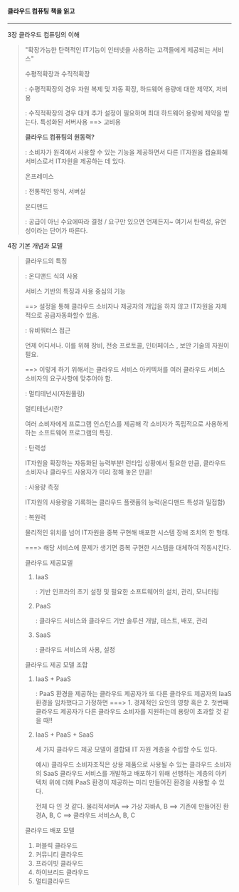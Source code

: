 





#### 클라우드 컴퓨팅 책을 읽고

----

3장 클라우드 컴퓨팅의 이해

> "확장가능한 탄력적인 IT기능이 인터넷을 사용하는 고객들에게 제공되는 서비스"
>
> 수평적확장과 수직적확장
>
> : 수평적확장의 경우 자원 복제 및 자동 확장, 하드웨어 용량에 대한 제약X, 저비용
>
> : 수직적확장의 경우 대개 추가 설정이 필요하며 최대 하드웨어 용량에 제약을 받는다. 특성화된 서버사용 ==> 고비용
>
> **클라우드 컴퓨팅의 원동력?**
>
> : 소비자가 원격에서 사용할 수 있는 기능을 제공하면서 다른 IT자원을 캡슐화해 서비스로서 IT자원을 제공하는 데 있다. 
>
> 온프레미스
>
> : 전통적인 방식, 서버실
>
> 온디맨드
>
> : 공급이 아닌 수요에따라 결정 / 요구만 있으면 언제든지~ 여기서 탄력성, 유연성이라는 단어가 따른다.



4장 기본 개념과 모델

> 클라우드의 특징
>
> : 온디맨드 식의 사용
>
> 서비스 기반의 특징과 사용 중심의 기능
>
> ==> 설정을 통해 클라우드 소비자나 제공자의 개입을 하지 않고 IT자원을 자체적으로 공급자동화할수 있음.
>
> : 유비쿼터스 접근
>
> 언제 어디서나. 이를 위해 장비, 전송 프로토콜, 인터페이스 , 보안 기술의 자원이 필요.
>
> ==> 이렇게 하기 위해서는 클라우드 서비스 아키텍처를 여러 클라우드 서비스 소비자의 요구사항에 맞추어야 함.
>
> : 멀티테넌시(자원풀링)
>
> 멀티테넌시란? 
>
> 여러 소비자에게 프로그램 인스턴스를 제공해 각 소비자가 독립적으로 사용하게 하는 소프트웨어 프로그램의 특징. 
>
> : 탄력성
>
> IT자원을 확장하는 자동화된 능력부분! 런타임 상황에서 필요한 만큼, 클라우드 소비자나 클라우드 사용자가 미리 정해 놓은 만큼!
>
> : 사용량 측정
>
> IT자원의 사용량을 기록하는 클라우드 플랫폼의 능력(온디맨드 특성과 밀접함)
>
> : 복원력
>
> 물리적인 위치를 넘어 IT자원을 중복 구현해 배포한 시스템 장애 조치의 한 형태.
>
> ===> 해당 서비스에 문제가 생기면 중복 구현한 시스템을 대체하여 작동시킨다.
>
> 클라우드 제공모델
>
> 1. IaaS
>
>    : 기반 인프라의 초기 설정 및 필요한 소프트웨어의 설치, 관리, 모니터링
>
> 2. PaaS
>
>    : 클라우드 서비스와 클라우드 기반 솔루션 개발, 테스트, 배포, 관리
>
> 3. SaaS
>
>    : 클라우드 서비스의 사용, 설정
>
> 클라우드 제공 모델 조합
>
> 1. IaaS + PaaS
>
>    : PaaS 환경을 제공하는 클라우드 제공자가 또 다른 클라우드 제공자의 IaaS 환경을 임차했다고 가정하면 ===> 1. 경제적인 요인의 영향 혹은 2. 첫번째 클라우드 제공자가 다른 클라우드 소비자를 지원하는데 용량이 초과할 것 같을 때!! 
>
> 2. IaaS + PaaS + SaaS
>
>    세 가지 클라우드 제공 모델이 결합돼 IT 자원 계층을 수립할 수도 있다. 
>
>    예시) 클라우드 소비자조직은 상용 제품으로 사용될 수 있는 클라우드 소비자의 SaaS 클라우드 서비스를 개발하고 배포하기 위해 선행하는 계층의 아키텍처 위에 더해 PaaS 환경이 제공하는 미리 만들어진 환경을 사용할 수 있다.
>
>    전체 다 인 것 같다. 물리적서버A ==> 가상 자바A, B ==> 기존에 만들어진 환경A, B, C ==> 클라우드 서비스A, B, C
>
> 클라우드 배포 모델
>
> 1. 퍼블릭 클라우드
> 2. 커뮤니티 클라우드
> 3. 프라이빗 클라우드
> 4. 하이브리드 클라우드
> 5. 멀티클라우드